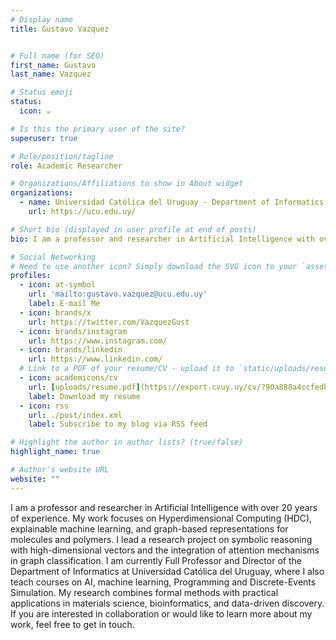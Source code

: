 ```yaml
---
# Display name
title: Gustavo Vazquez


# Full name (for SEO)
first_name: Gustavo
last_name: Vazquez

# Status emoji
status:
  icon: ☕️

# Is this the primary user of the site?
superuser: true

# Role/position/tagline
role: Academic Researcher

# Organizations/Affiliations to show in About widget
organizations:
  - name: Universidad Católica del Uruguay - Department of Informatics
    url: https://ucu.edu.uy/

# Short bio (displayed in user profile at end of posts)
bio: I am a professor and researcher in Artificial Intelligence with over 20 years of experience. My work focuses on Hyperdimensional Computing (HDC), explainable machine learning, and graph-based representations for molecules and polymers. I lead a research project on symbolic reasoning with high-dimensional vectors and the integration of attention mechanisms in graph classification. I am currently Full Professor and Director of the Department of Informatics at Universidad Católica del Uruguay, where I also teach courses on AI, machine learning, Programming and Discrete-Events Simulation. My research combines formal methods with practical applications in materials science, bioinformatics, and data-driven discovery. If you are interested in collaboration or would like to learn more about my work, feel free to get in touch.

# Social Networking
# Need to use another icon? Simply download the SVG icon to your `assets/media/icons/` folder.
profiles:
  - icon: at-symbol
    url: 'mailto:gustavo.vazquez@ucu.edu.uy'
    label: E-mail Me
  - icon: brands/x
    url: https://twitter.com/VazquezGust
  - icon: brands/instagram
    url: https://www.instagram.com/
  - icon: brands/linkedin
    url: https://www.linkedin.com/
  # Link to a PDF of your resume/CV - upload it to `static/uploads/resume.pdf`
  - icon: academicons/cv
    url: [uploads/resume.pdf](https://export.cvuy.uy/cv/?90a888a4ccfedb6e8d844bdc39d7494e3aeb216789178e62bca1ca08ee1ae04d445277e02e1dee5e236f9dda8d4fc9316a2c404e2f7646784eccd259efaa6d56)
    label: Download my resume
  - icon: rss
    url: ./post/index.xml
    label: Subscribe to my blog via RSS feed

# Highlight the author in author lists? (true/false)
highlight_name: true

# Author's website URL
website: ""
---
```


I am a professor and researcher in Artificial Intelligence with over 20 years of experience. My work focuses on Hyperdimensional Computing (HDC), explainable machine learning, and graph-based representations for molecules and polymers. I lead a research project on symbolic reasoning with high-dimensional vectors and the integration of attention mechanisms in graph classification. I am currently Full Professor and Director of the Department of Informatics at Universidad Católica del Uruguay, where I also teach courses on AI, machine learning, Programming and Discrete-Events Simulation. My research combines formal methods with practical applications in materials science, bioinformatics, and data-driven discovery. If you are interested in collaboration or would like to learn more about my work, feel free to get in touch.
